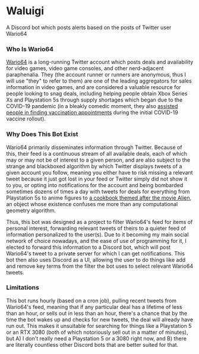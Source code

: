 # Waluigi
A Discord bot which posts alerts based on the posts of Twitter user Wario64

### Who Is Wario64
[Wario64](https://twitter.com/Wario64) is a long-running Twitter account which posts deals and availability for video games, video game consoles, and other nerd-adjacent paraphenalia. They (the account runner or runners are anonymous, thus I will use "they" to refer to them) are one of the leading aggregators for sales information in video games, and are considered a valuable resource for people looking to snag deals, including helping people obtain Xbox Series Xs and Playstation 5s through supply shortages which began due to the COVID-19 pandemic (in a bleakly comedic moment, they also [assisted people in finding vaccination appointments](https://twitter.com/wario64/status/1384987791398825987) during the initial COVID-19 vaccine rollout).

### Why Does This Bot Exist
Wario64 primarily disseminates information through Twitter. Because of this, their feed is a continuous stream of all available deals, each of which may or may not be of interest to a given person, and are also subject to the strange and blackboxed algorithm by which Twitter displays tweets of a given account you follow, meaning you either have to risk missing a relevant tweet because it just got lost in your feed or Twitter simply did not show it to you, or opting into notifications for the account and being bombarded sometimes dozens of times a day with tweets for deals for everything from Playstation 5s to anime figures to [a cookbook themed after the movie Alien](https://twitter.com/Wario64/status/1433522076137115648), an object whose existence confuses me more than any computational geometry algorithm.

Thus, this bot was designed as a project to filter Wario64's feed for items of personal interest, forwarding relevant tweets of theirs to a quieter feed of information personalized to the user(s). Due to it becoming my main social network of choice nowadays, and the ease of use of programming for it, I elected to forward this information to a Discord bot, which will post Wario64's tweet to a private server for which I can get notifications. This bot then also uses Discord as a UI, allowing the user to do things like add and remove key terms from the filter the bot uses to select relevant Wario64 tweets.

### Limitations
This bot runs hourly (based on a cron job), pulling recent tweets from Wario64's feed, meaning that if any particular deal has a lifetime of less than an hour, or sells out in less than an hour, there's a chance that by the time the bot wakes up and checks for new tweets, the deal will already have run out. This makes it unsuitable for searching for things like a Playstation 5 or an RTX 3080 (both of which notoriously sell out in a matter of minutes), but A) I don't really need a Playstation 5 or a 3080 right now, and B) there are literally countless other Discord bots that are better suited for that.


